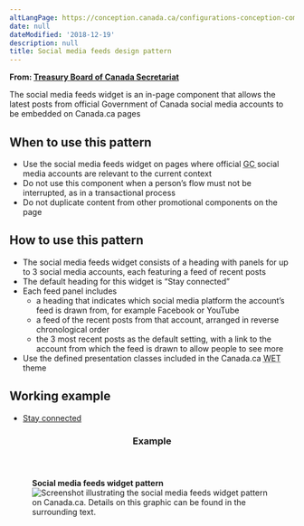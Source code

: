 ```yaml
---
altLangPage: https://conception.canada.ca/configurations-conception-communes/widget-medias-sociaux.html
date: null
dateModified: '2018-12-19'
description: null
title: Social media feeds design pattern
---
```



<div>
 <p class="gc-byline">
  <strong>
   From:
   <a href="https://www.canada.ca/en/treasury-board-secretariat.html">
    Treasury Board of Canada Secretariat
   </a>
  </strong>
 </p>
 <section>
  <p>
   The social media feeds widget is an in-page component that allows the latest posts from official Government of Canada social media accounts to be embedded on Canada.ca pages
  </p>
  <section>
   <h2>
    When to use this pattern
   </h2>
   <ul>
    <li>
     Use the social media feeds widget on pages where official
     <abbr title="Government of Canada">
      GC
     </abbr>
     social media accounts are relevant to the current context
    </li>
    <li>
     Do not use this component when a person’s flow must not be interrupted, as in a transactional process
    </li>
    <li>
     Do not duplicate content from other promotional components on the page
    </li>
   </ul>
  </section>
  <section>
   <h2>
    How to use this pattern
   </h2>
   <ul>
    <li>
     The social media feeds widget consists of a heading with panels for up to 3 social media accounts, each featuring a feed of recent posts
    </li>
    <li>
     The default heading for this widget is “Stay connected”
    </li>
    <li>
     Each feed panel includes
     <ul>
      <li>
       a heading that indicates which social media platform the account’s feed is drawn from, for example Facebook or YouTube
      </li>
      <li>
       a feed of the recent posts from that account, arranged in reverse chronological order
      </li>
      <li>
       the 3 most recent posts as the default setting, with a link to the account from which the feed is drawn to allow people to see more
      </li>
     </ul>
    </li>
    <li>
     Use the defined presentation classes included in the Canada.ca
     <abbr title="Web Experience Toolkit">
      WET
     </abbr>
     theme
    </li>
   </ul>
  </section>
  <section>
   <h2>
    Working example
   </h2>
   <ul>
    <li>
     <a href="https://wet-boew.github.io/GCWeb/templates/widgets-en.html">
      Stay connected
     </a>
    </li>
   </ul>
  </section>
  <section class="panel panel-primary">
   <header class="panel-heading">
    <h3 class="panel-title">
     Example
    </h3>
   </header>
   <div class="panel-body">
    <figure class="mrgn-bttm-sm">
     <figcaption class="text-center">
      <b>
       Social media feeds widget pattern
      </b>
     </figcaption>
     <img alt="Screenshot illustrating the social media feeds widget pattern on Canada.ca. Details on this graphic can be found in the surrounding text." class="img-responsive center-block" src="https://www.canada.ca/content/dam/tbs-sct/images/government-communications/canada-content-style-guide/social-media-feeds-widget-eng.jpg"/>
    </figure>
   </div>
  </section>
 </section>
</div>





